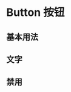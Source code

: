 # Button 按钮

## 基本用法

<demo path="../../example/components/button/base.vue"></demo>

## 文字

<demo path="../../example/components/button/typeText.vue"></demo>

## 禁用

<demo path="../../example/components/button/disabled.vue"></demo>
